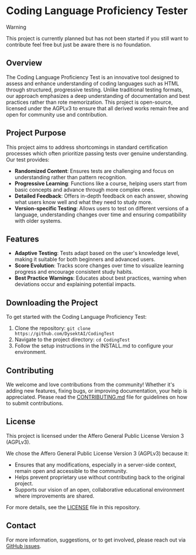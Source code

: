 # Coding Language Proficiency Tester

> [!WARNING]  
> This project is currently planned but has not been started if you still want to contribute feel free but just be aware there is no foundation.

## Overview
The Coding Language Proficiency Test is an innovative tool designed to assess and enhance understanding of coding languages such as HTML through structured, progressive testing. Unlike traditional testing formats, our approach emphasizes a deep understanding of documentation and best practices rather than rote memorization. This project is open-source, licensed under the AGPLv3 to ensure that all derived works remain free and open for community use and contribution.

## Project Purpose
This project aims to address shortcomings in standard certification processes which often prioritize passing tests over genuine understanding. Our test provides:
- **Randomized Content**: Ensures tests are challenging and focus on understanding rather than pattern recognition.
- **Progressive Learning**: Functions like a course, helping users start from basic concepts and advance through more complex ones.
- **Detailed Feedback**: Offers in-depth feedback on each answer, showing what users know well and what they need to study more.
- **Version-specific Testing**: Allows users to test on different versions of a language, understanding changes over time and ensuring compatibility with older systems.

## Features
- **Adaptive Testing**: Tests adapt based on the user's knowledge level, making it suitable for both beginners and advanced users.
- **Score Evolution**: Tracks score changes over time to visualize learning progress and encourage consistent study habits.
- **Best Practice Warnings**: Educates about best practices, warning when deviations occur and explaining potential impacts.

## Downloading the Project
To get started with the Coding Language Proficiency Test:
1. Clone the repository: `git clone https://github.com/DysektAI/CodingTest`
2. Navigate to the project directory: `cd CodingTest`
3. Follow the setup instructions in the INSTALL.md to configure your environment.

## Contributing
We welcome and love contributions from the community! Whether it's adding new features, fixing bugs, or improving documentation, your help is appreciated. Please read the [CONTRIBUTING.md](https://github.com/DysektAI/CodingTest/blob/main/CONTRIBUTING.md) file for guidelines on how to submit contributions.

## License
This project is licensed under the Affero General Public License Version 3 (AGPLv3).

We chose the Affero General Public License Version 3 (AGPLv3) because it:
- Ensures that any modifications, especially in a server-side context, remain open and accessible to the community.
- Helps prevent proprietary use without contributing back to the original project.
- Supports our vision of an open, collaborative educational environment where improvements are shared.

For more details, see the [LICENSE](https://github.com/DysektAI/CodingTest/blob/main/LICENSE) file in this repository.

## Contact
For more information, suggestions, or to get involved, please reach out via [GitHub issues](https://github.com/DysektAI/CodingTest/issues).
